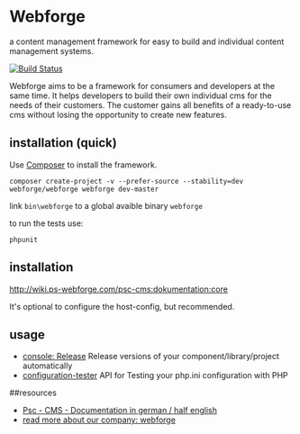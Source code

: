 # Webforge
a content management framework for easy to build and individual content management systems.

[![Build Status](https://secure.travis-ci.org/pscheit/webforge.png)](http://travis-ci.org/pscheit/webforge)

Webforge aims to be a framework for consumers and developers at the same time. It helps developers to build their own individual cms for the needs of their customers. The customer gains all benefits of a ready-to-use cms without losing the opportunity to create new features.

## installation (quick)
Use [Composer](http://getcomposer.org) to install the framework.
```
composer create-project -v --prefer-source --stability=dev webforge/webforge webforge dev-master
```

link `bin\webforge` to a global avaible binary `webforge`

to run the tests use:
```
phpunit
```

## installation

http://wiki.ps-webforge.com/psc-cms:dokumentation:core

It's optional to configure the host-config, but recommended.

## usage

  - [console: Release](docs/console.md) Release versions of your component/library/project automatically
  - [configuration-tester](docs/configuration-tester.md) API for Testing your php.ini configuration with PHP


##resources
  - [Psc - CMS - Documentation in german / half english](http://wiki.ps-webforge.com/psc-cms:start)
  - [read more about our company: webforge](http://www.ps-webforge.com)